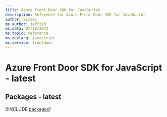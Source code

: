 ```yaml
---
title: Azure Front Door SDK for JavaScript
description: Reference for Azure Front Door SDK for JavaScript
author: xirzec
ms.author: jeffish
ms.data: 07/18/2023
ms.topic: reference
ms.devlang: javascript
ms.service: frontdoor
---
```

# Azure Front Door SDK for JavaScript - latest
## Packages - latest
[!INCLUDE [packages](front-door-index.md)]